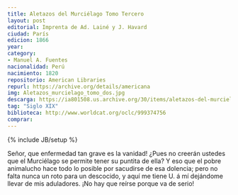```yaml
---
title: Aletazos del Murciélago Tomo Tercero
layout: post
editorial: Imprenta de Ad. Lainé y J. Havard
ciudad: París
edicion: 1866
year: 
category:
- Manuel A. Fuentes
nacionalidad: Perú
nacimiento: 1820
repositorio: American Libraries
repurl: https://archive.org/details/americana
img: Aletazos_murcielago_tomo_dos.jpg
descarga: https://ia801508.us.archive.org/30/items/aletazos-del-murcielago-tomo-iii-manuel-fuentes/Aletazos%20del%20Murcielago%20Tomo%20III%20-%20Manuel%20Fuentes.pdf
tag: "Siglo XIX"
biblioteca: http://www.worldcat.org/oclc/999374756
comprar: 
---
```

{% include JB/setup %}

Señor, que enfermedad tan grave es la vanidad! ¿Pues no creerán ustedes que el Murciélago se permite tener su puntita de ella? Y eso que el pobre animalucho hace todo lo posible por sacudirse de esa dolencia; pero no falta nunca un roto para un descocido, y aquí me tiene U. á mí dejándome llevar de mis aduladores. ¡No hay que reírse porque va de serio!
